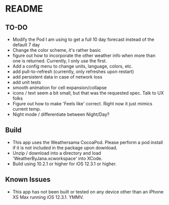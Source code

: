 #  README

## TO-DO

- Modify the Pod I am using to get a full 10 day forecast instead of the default 7 day
- Change the color scheme, it's rather basic
- figure out how to incorporate the other weather info when more than one is returned.  Currently, I only use the first.
- Add a config menu to change units, language, colors, etc.
- add pull-to-refresh (currently, only refreshes upon restart)
- add persistent data in case of network loss
- add unit tests
- smooth animation for cell expansion/collapse
- icons / text seem a bit small, but that was the requested spec.  Talk to UX folks
- Figure out how to make 'Feels like' correct.  Right now it just mimics current temp.
- Night mode / differentiate between Night/Day?

## Build

- This app uses the Weathersama CocoaPod.  Please perform a pod install if it is not included in the package upon download.
- Unzip / download into a directory and load 'WeatherByJana.xcworkspace' into XCode.  
- Build using 10.2.1 or higher for iOS 12.3.1 or higher.

## Known Issues

- This app has not  been built or tested on any device other than an iPhone XS Max running iOS 12.3.1.  YMMV.  

